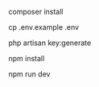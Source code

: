 <p>composer install</p>
<p>cp .env.example .env</p>
<p>php artisan key:generate</p>
<p>npm install</p>
<p>npm run dev</p>
